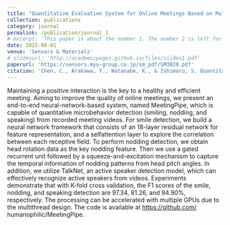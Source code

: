 ```yaml
---
title: "Quantitative Evaluation System for Online Meetings Based on Multimodal Microbehavior Analysis"
collection: publications
category: journal
permalink: /publication/journal_1
# excerpt: 'This paper is about the number 1. The number 2 is left for future work.'
date: 2022-08-01
venue: 'Sensors & Materials'
# slidesurl: 'http://academicpages.github.io/files/slides1.pdf'
paperurl: 'https://sensors.myu-group.co.jp/sm_pdf/SM3020.pdf'
citation: 'Chen, C., Arakawa, Y., Watanabe, K., & Ishimaru, S. Quantitative Evaluation System for Online Meetings Based on Multimodal Microbehavior Analysis. Sensors & Materials, 34. (2022)'
---
```


Maintaining a positive interaction is the key to a healthy and efficient meeting. Aiming to improve the quality of online meetings, we present an end-to-end neural-network-based system, named MeetingPipe, which is capable of quantitative microbehavior detection (smiling, nodding, and speaking) from recorded meeting videos. For smile detection, we build a neural network framework that consists of an 18-layer residual network for feature representation, and a selfattention layer to explore the correlation between each receptive field. To perform nodding detection, we obtain head rotation data as the key nodding feature. Then we use a gated recurrent unit followed by a squeeze-and-excitation mechanism to capture the temporal information of nodding patterns from head pitch angles. In addition, we utilize TalkNet, an active speaker detection model, which can effectively recognize active speakers from videos. Experiments demonstrate that with K-fold cross validation, the F1 scores of the smile, nodding, and speaking detection are 97.34, 81.26, and 94.90%, respectively. The processing can be accelerated with multiple GPUs due to the multithread design. The code is available at https://github.com/ humanophilic/MeetingPipe.